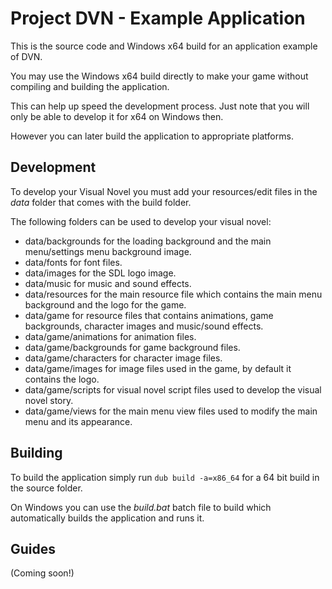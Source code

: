 # Project DVN - Example Application

This is the source code and Windows x64 build for an application example of DVN.

You may use the Windows x64 build directly to make your game without compiling and building the application.

This can help up speed the development process. Just note that you will only be able to develop it for x64 on Windows then.

However you can later build the application to appropriate platforms.

## Development

To develop your Visual Novel you must add your resources/edit files in the *data* folder that comes with the build folder.

The following folders can be used to develop your visual novel:

* data/backgrounds for the loading background and the main menu/settings menu background image.
* data/fonts for font files.
* data/images for the SDL logo image.
* data/music for music and sound effects.
* data/resources for the main resource file which contains the main menu background and the logo for the game.
* data/game for resource files that contains animations, game backgrounds, character images and music/sound effects.
* data/game/animations for animation files.
* data/game/backgrounds for game background files.
* data/game/characters for character image files.
* data/game/images for image files used in the game, by default it contains the logo.
* data/game/scripts for visual novel script files used to develop the visual novel story.
* data/game/views for the main menu view files used to modify the main menu and its appearance.

## Building

To build the application simply run `dub build -a=x86_64` for a 64 bit build in the source folder.

On Windows you can use the *build.bat* batch file to build which automatically builds the application and runs it.

## Guides

(Coming soon!)
